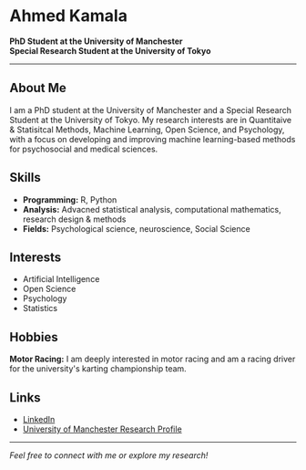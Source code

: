 # Ahmed Kamala

**PhD Student at the University of Manchester**  
**Special Research Student at the University of Tokyo**

---

## About Me

I am a PhD student at the University of Manchester and a Special Research Student at the University of Tokyo. 
My research interests are in Quantitaive & Statisitcal Methods, Machine Learning, Open Science, and Psychology, 
with a focus on developing and improving machine learning-based methods for psychosocial and medical sciences.

## Skills

- **Programming:** R, Python
- **Analysis:** Advacned statistical analysis, computational mathematics, research design & methods
- **Fields:** Psychological science, neuroscience, Social Science


## Interests

- Artificial Intelligence
- Open Science
- Psychology
- Statistics


## Hobbies

**Motor Racing:** I am deeply interested in motor racing and am a racing driver for the university's karting championship team.

## Links

- [LinkedIn](https://www.linkedin.com/in/ahmed-kamala-7859061a1)
- [University of Manchester Research Profile](https://research.manchester.ac.uk/en/persons/ahmed-kamala)



---

*Feel free to connect with me or explore my research!*
